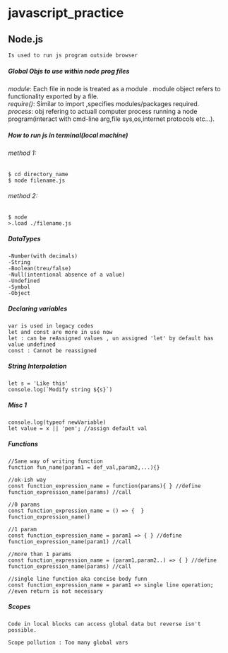 # javascript_practice

## Node.js
    Is used to run js program outside browser

##### Global Objs to use within node prog files
   _module_:  Each file in node is treated as a module . module object refers to functionality exported by a file.<br/>
   _require()_:   Similar to import ,specifies modules/packages required.<br/>
   _process_:   obj refering to actuall computer process running a node program(interact with cmd-line arg,file sys,os,internet protocols etc...).<br/>


##### How to run js in terminal(local machine)

###### method 1: 
    $ cd directory_name
    $ node filename.js
    
###### method 2:

    $ node
    >.load ./filename.js
    
##### DataTypes
    -Number(with decimals)
    -String
    -Boolean(treu/false)
    -Null(intentional absence of a value)
    -Undefined
    -Symbol
    -Object

##### Declaring variables
    var is used in legacy codes
    let and const are more in use now
    let : can be reAssigned values , un assigned 'let' by default has value undefined
    const : Cannot be reassigned
##### String Interpolation
    let s = 'Like this'
    console.log(`Modify string ${s}`)

##### Misc 1
    console.log(typeof newVariable)
    let value = x || 'pen'; //assign default val
    
##### Functions

    //Sane way of writing function
    function fun_name(param1 = def_val,param2,...){}
    
    //ok-ish way
    const function_expression_name = function(params){ } //define
    function_expression_name(params) //call
    
    //0 params
    const function_expression_name = () => {  }
    function_expression_name()
    
    //1 param
    const function_expression_name = param1 => { } //define
    function_expression_name(param1) //call
    
    //more than 1 params
    const function_expression_name = (param1,param2..) => { } //define
    function_expression_name(params) //call
    
    //single line function aka concise body funn
    const function_expression_name = param1 => single line operation; //even return is not necessary
    
##### Scopes
    Code in local blocks can access global data but reverse isn't possible.
    
    Scope pollution : Too many global vars
    

